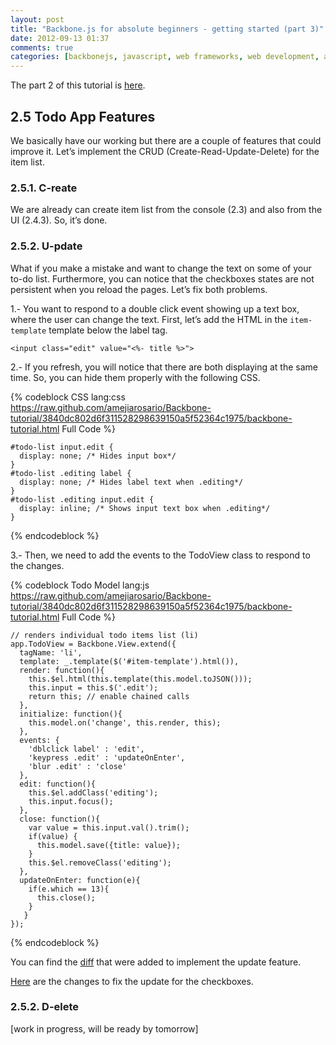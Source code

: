 ```yaml
---
layout: post
title: "Backbone.js for absolute beginners - getting started (part 3)"
date: 2012-09-13 01:37
comments: true
categories: [backbonejs, javascript, web frameworks, web development, agile frameworks]
---
```


The part 2 of this tutorial is [here](/blog/2012/09/13/backbone-js-for-absolute-beginners-getting-started-part-2/).

## 2.5 Todo App Features
We basically have our working but there are a couple of features that could improve it. Let’s implement the CRUD (Create-Read-Update-Delete) for the item list.  
### 2.5.1. C-reate
  We are already can create item list from the console (2.3) and also from the UI (2.4.3). So, it’s done.  
### 2.5.2. U-pdate
  What if you make a mistake and want to change the text on some of your to-do list. Furthermore, you can notice that the checkboxes states are not persistent when you reload the pages. Let’s fix both problems.
1.-	You want to respond to a double click event showing up a text box, where the user can change the text. First, let’s add the HTML in the `item-template` template below the label tag.`<input class="edit" value="<%- title %>">`
2.- If you refresh, you will notice that there are both displaying at the same time. So, you can hide them properly with the following CSS.
{% codeblock CSS lang:css https://raw.github.com/amejiarosario/Backbone-tutorial/3840dc802d6f311528298639150a5f52364c1975/backbone-tutorial.html Full Code %}

    #todo-list input.edit {
      display: none; /* Hides input box*/
    }
    #todo-list .editing label {
      display: none; /* Hides label text when .editing*/
    }    
    #todo-list .editing input.edit {
      display: inline; /* Shows input text box when .editing*/
    }
  
{% endcodeblock %} 

3.- Then, we need to add the events to the TodoView class to respond to the changes.

{% codeblock Todo Model lang:js https://raw.github.com/amejiarosario/Backbone-tutorial/3840dc802d6f311528298639150a5f52364c1975/backbone-tutorial.html Full Code %}

    // renders individual todo items list (li)
    app.TodoView = Backbone.View.extend({
      tagName: 'li',
      template: _.template($('#item-template').html()),
      render: function(){
        this.$el.html(this.template(this.model.toJSON()));
        this.input = this.$('.edit');
        return this; // enable chained calls
      },
      initialize: function(){
        this.model.on('change', this.render, this);
      },      
      events: {
        'dblclick label' : 'edit',
        'keypress .edit' : 'updateOnEnter',
        'blur .edit' : 'close'
      },
      edit: function(){
        this.$el.addClass('editing');
        this.input.focus();
      },
      close: function(){
        var value = this.input.val().trim();
        if(value) {
          this.model.save({title: value});
        }
        this.$el.removeClass('editing');
      },
      updateOnEnter: function(e){
        if(e.which == 13){
          this.close();
        }
       }            
    });

{% endcodeblock %}

You can find the [diff](https://github.com/amejiarosario/Backbone-tutorial/commit/3840dc802d6f311528298639150a5f52364c1975) that were added to implement the update feature.

[Here](https://github.com/amejiarosario/Backbone-tutorial/commit/19fa69e654ae5d370385675e4ffed615532b9934) are the changes to fix the update for the checkboxes.

### 2.5.2. D-elete

[work in progress, will be ready by tomorrow]
